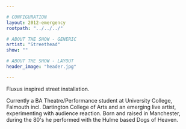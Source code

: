 ```yaml
---

# CONFIGURATION
layout: 2012-emergency
rootpath: "../../../"

# ABOUT THE SHOW - GENERIC
artist: "Streethead"
show: ""

# ABOUT THE SHOW - LAYOUT
header_image: "header.jpg"

---
```


Fluxus inspired street installation.

Currently a BA Theatre/Performance student at University College, Falmouth incl. Dartington College of Arts and an emerging live artist, experimenting with audience reaction. Born and raised in Manchester, during the 80's he performed with the Hulme based Dogs of Heaven.